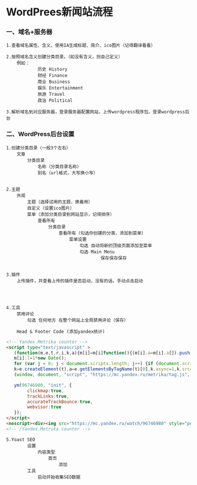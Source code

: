 # WordPrees新闻站流程
### 一、域名+服务器
    1.查看域名属性、含义，使用IA生成标题、简介、ico图片（记得翻译看看）

    2.按照域名含义创建分类目录。（如没有含义，则自己定义）
        例如：
                历史 History
                财经 Finance
                商业 Business
                娱乐 Entertainment
                旅游 Travel
                政治 Political

    3.解析域名到对应服务器，登录服务器配置网站，上传wordpress程序包，登录wordpress后台
### 二、WordPress后台设置
    1.创建分类目录（一般3个左右）
        文章
            分类目录
                名称（分类目录名称）
                别名（url格式，大写换小写） 


    2.主题
        外观
            主题（选择试用的主题，换着用）
            自定义（设置ico图片）
            菜单（添加分类目录到网站显示，记得排序）
                查看所有
                    分类目录
                        查看所有（勾选你创建的分类，添加到菜单）
                            菜单设置
                                勾选 自动将新的顶级页面添加至菜单
                                勾选 Main Menu
                                        保存保存保存


    3.插件
        上传插件，并查看上传的插件是否启动，没有的话。手动点击启动


    
        
    4.工具
        禁用评论
            勾选 任何地方 在整个网站上全局禁用评论（保存）

        Head & Footer Code (添加yandex统计)
```html
<!-- Yandex.Metrika counter -->
<script type="text/javascript" >
   (function(m,e,t,r,i,k,a){m[i]=m[i]function(){(m[i].a=m[i].a[]).push(arguments)};
   m[i].l=1*new Date();
   for (var j = 0; j < document.scripts.length; j++) {if (document.scripts[j].src === r) { return; }}
   k=e.createElement(t),a=e.getElementsByTagName(t)[0],k.async=1,k.src=r,a.parentNode.insertBefore(k,a)})
   (window, document, "script", "https://mc.yandex.ru/metrika/tag.js", "ym");

   ym(96746980, "init", {
        clickmap:true,
        trackLinks:true,
        accurateTrackBounce:true,
        webvisor:true
   });
</script>
<noscript><div><img src="https://mc.yandex.ru/watch/96746980" style="position:absolute; left:-9999px;" alt="" /></div></noscript>
<!-- /Yandex.Metrika counter -->
```

    5.Yoast SEO
            设置
                内容类型
                    首页
                        添加
            工具
                启动开始收集SEO数据
